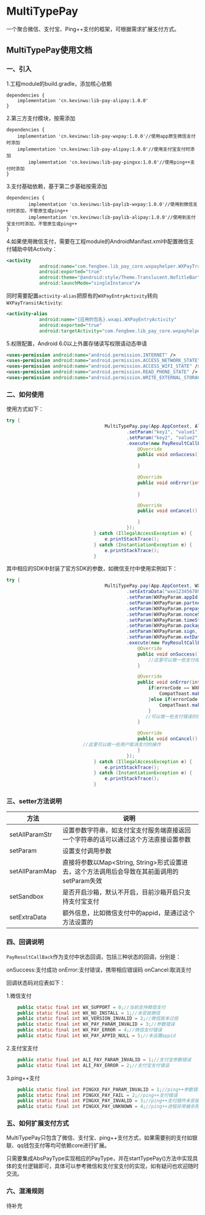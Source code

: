 # MultiTypePay

一个聚合微信、支付宝、Ping++支付的框架，可根据需求扩展支付方式。

## MultiTypePay使用文档

### 一、引入

1.工程module的build.gradle，添加核心依赖

``` grovvy
dependencies {
	implementation 'cn.kevinwu:lib-pay-alipay:1.0.0'
}
```
2.第三方支付模块，按需添加
``` grovvy
dependencies {
	implementation 'cn.kevinwu:lib-pay-wxpay:1.0.0'//使用app原生微信支付时添加
   	implementation 'cn.kevinwu:lib-pay-alipay:1.0.0'//使用支付宝支付时添加
    	implementation 'cn.kevinwu:lib-pay-pingxx:1.0.0'//使用ping++支付时添加
}
```

3.支付基础依赖，基于第二步基础按需添加

``` grovvy
dependencies {
    	implementation 'cn.kevinwu:lib-paylib-wxpay:1.0.0'//使用到微信支付时添加，不管原生或ping++
    	implementation 'cn.kevinwu:lib-paylib-alipay:1.0.0'//使用到支付宝支付时添加，不管原生或ping++
}
```
4.如果使用微信支付，需要在工程module的AndroidManifast.xml中配置微信支付辅助中转Activity：

``` xml
<activity
            android:name="com.fengbee.lib_pay_core.wxpayhelper.WXPayTransitActivity"
            android:exported="true"
            android:theme="@android:style/Theme.Translucent.NoTitleBar"
            android:launchMode="singleInstance"/>
```

同时需要配置`activity-alias`把原有的`WXPayEntryActivity`转向`WXPayTransitActivity`:

``` xml
<activity-alias
            android:name="{应用的包名}.wxapi.WXPayEntryActivity"
            android:exported="true"
            android:targetActivity="com.fengbee.lib_pay_core.wxpayhelper.WXPayTransitActivity" />
```

5.权限配置，Android 6.0以上外置存储读写权限请动态申请
``` xml
<uses-permission android:name="android.permission.INTERNET" />
<uses-permission android:name="android.permission.ACCESS_NETWORK_STATE" />
<uses-permission android:name="android.permission.ACCESS_WIFI_STATE" />
<uses-permission android:name="android.permission.READ_PHONE_STATE" />
<uses-permission android:name="android.permission.WRITE_EXTERNAL_STORAGE" />
```

### 二、如何使用

使用方式如下：

``` java
try {
                                    MultiTypePay.pay(App.AppContext, AliPayType.class)
                                            .setParam("key1", "value1")
                                            .setParam("key2", "value2")
                                            .execute(new PayResultCallBack() {
                                                @Override
                                                public void onSuccess() {
                                                    
                                                }

                                                @Override
                                                public void onError(int errorCode) {
                                                  
                                                }

                                                @Override
                                                public void onCancel() {

                                                }
                                            });
                                } catch (IllegalAccessException e) {
                                    e.printStackTrace();
                                } catch (InstantiationException e) {
                                    e.printStackTrace();
                                }
```

其中相应的SDK中封装了官方SDK的参数，如微信支付中使用实例如下：

``` java
try {
                                    MultiTypePay.pay(App.AppContext, WXPayTpye.class)
                                            .setExtraData("wxe123456789abcdefc")
                                            .setParam(WXPayParam.appId, resp.getResponse().getAppid())
                                            .setParam(WXPayParam.partnerId, resp.getResponse().getPartnerid())
                                            .setParam(WXPayParam.prepayId, resp.getResponse().getPrepayid())
                                            .setParam(WXPayParam.nonceStr, resp.getResponse().getNoncestr())
                                            .setParam(WXPayParam.timeStamp, resp.getResponse().getTimestamp())
                                            .setParam(WXPayParam.packageValue, resp.getResponse().getPkg())
                                            .setParam(WXPayParam.sign, resp.getResponse().getSign())
                                            .setParam(WXPayParam.extData, "app data")
                                            .execute(new PayResultCallBack() {
                                                @Override
                                                public void onSuccess() {
                                                    //这里可以做一些支付成功后的操作
                                                }

                                                @Override
                                                public void onError(int errorCode) {
                                                    if(errorCode == WXPayStatusCode.WX_NO_INSTALL){
                                                        CompatToast.makeText(App.AppContext, "请先安装微信客户端").show();
                                                    }else if(errorCode == WXPayStatusCode.WX_VERSION_INVALID){
                                                        CompatToast.makeText(App.AppContext, "当前微信版本不支持此功能，请更新微信").show();
                                                    }
                                                   //可以做一些支付错误的操作，上述提示只是举个例子
                                                }

                                                @Override
                                                public void onCancel() {
							//这里可以做一些用户取消支付的操作
                                                }
                                            });
                                } catch (IllegalAccessException e) {
                                    e.printStackTrace();
                                } catch (InstantiationException e) {
                                    e.printStackTrace();
                                }
```

### 三、setter方法说明

| 方法 | 说明 |
| --- | --- |
| setAllParamStr | 设置参数字符串，如支付宝支付服务端直接返回一个字符串的话可以通过这个方法直接设置参数 |
| setParam | 设置支付调用参数 | 
| setAllParamMap | 直接将参数以Map<String, String>形式设置进去，这个方法调用后会导致在其前面调用的setParam失效 |
| setSandbox | 是否开启沙箱，默认不开启，目前沙箱开启只支持支付宝支付 |
| setExtraData | 额外信息，比如微信支付中的appid，是通过这个方法设置的 |

### 四、回调说明

`PayResultCallBack`作为支付中状态回调，包括三种状态的回调，分别是：

onSuccess:支付成功
onError:支付错误，携带相应错误码
onCancel:取消支付

回调状态码对应表如下：

1.微信支付

``` java
    public static final int WX_SUPPORT = 0;//当前支持微信支付
    public static final int WX_NO_INSTALL = 1;//未安装微信
    public static final int WX_VERSION_INVALID = 2;//微信版本过低
    public static final int WX_PAY_PARAM_INVALID = 3;//参数错误
    public static final int WX_PAY_ERROR = 4;//微信支付错误
    public static final int WX_PAY_APPID_NULL = 5;//未设置appid
```
2.支付宝支付
``` java
    public static final int ALI_PAY_PARAM_INVALID = 1;//支付宝参数错误
    public static final int ALI_PAY_ERROR = 2;//支付宝支付错误
```

3.ping++支付
``` java
    public static final int PINGXX_PAY_PARAM_INVALID = 1;//ping++参数错误
    public static final int PINGXX_PAY_FAIL = 2;//ping++支付错误
    public static final int PINGXX_PAY_INVALID = 3;//ping++支付插件未安装
    public static final int PINGXX_PAY_UNKNOWN = 4;//ping++进程异常被杀死错误
```

### 五、如何扩展支付方式

MultiTypePay只包含了微信、支付宝、ping++支付方式，如果需要别的支付如银联、qq钱包支付等均可依赖core进行扩展。

只需要集成AbsPayType实现相应的PayType，并在startTypePay()方法中实现具体的支付逻辑即可，具体可以参考微信和支付宝支付的实现，如有疑问也欢迎随时交流。

### 六、混淆规则

待补充






